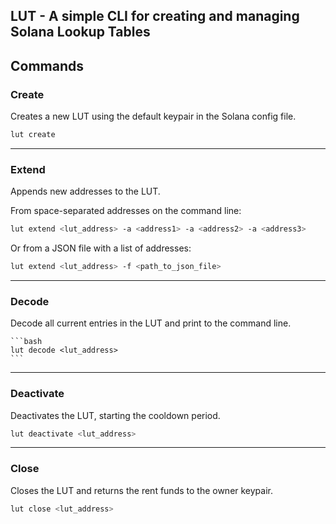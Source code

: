 ## LUT - A simple CLI for creating and managing Solana Lookup Tables

## Commands

### Create

Creates a new LUT using the default keypair in the Solana config file.

```bash
lut create 
```

---

### Extend

Appends new addresses to the LUT.

From space-separated addresses on the command line:

```bash
lut extend <lut_address> -a <address1> -a <address2> -a <address3>
```
Or from a JSON file with a list of addresses:

```bash
lut extend <lut_address> -f <path_to_json_file>
```

---

### Decode
Decode all current entries in the LUT and print to the command line.
    
    ```bash
    lut decode <lut_address>
    ```

---

### Deactivate
Deactivates the LUT, starting the cooldown period.
```bash
lut deactivate <lut_address>
```

---

### Close
Closes the LUT and returns the rent funds to the owner keypair.


```bash
lut close <lut_address>
```

